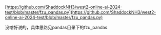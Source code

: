 [https://github.com/ShaddockNH3/west2-online-ai-2024-test/blob/master/fzu_pandas.py](https://github.com/ShaddockNH3/west2-online-ai-2024-test/blob/master/fzu_pandas.py)

没啥好说的，具体思路见pandas目录下的fzu_pandas